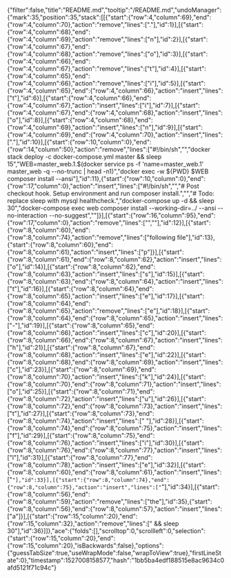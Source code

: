 {"filter":false,"title":"README.md","tooltip":"/README.md","undoManager":{"mark":35,"position":35,"stack":[[{"start":{"row":4,"column":69},"end":{"row":4,"column":70},"action":"remove","lines":["."],"id":1}],[{"start":{"row":4,"column":68},"end":{"row":4,"column":69},"action":"remove","lines":["n"],"id":2}],[{"start":{"row":4,"column":67},"end":{"row":4,"column":68},"action":"remove","lines":["o"],"id":3}],[{"start":{"row":4,"column":66},"end":{"row":4,"column":67},"action":"remove","lines":["t"],"id":4}],[{"start":{"row":4,"column":65},"end":{"row":4,"column":66},"action":"remove","lines":["i"],"id":5}],[{"start":{"row":4,"column":65},"end":{"row":4,"column":66},"action":"insert","lines":["t"],"id":6}],[{"start":{"row":4,"column":66},"end":{"row":4,"column":67},"action":"insert","lines":["i"],"id":7}],[{"start":{"row":4,"column":67},"end":{"row":4,"column":68},"action":"insert","lines":["o"],"id":8}],[{"start":{"row":4,"column":68},"end":{"row":4,"column":69},"action":"insert","lines":["n"],"id":9}],[{"start":{"row":4,"column":69},"end":{"row":4,"column":70},"action":"insert","lines":["."],"id":10}],[{"start":{"row":10,"column":0},"end":{"row":14,"column":50},"action":"remove","lines":["#!/bin/sh","","docker stack deploy -c docker-compose.yml master && sleep 15","WEB=master_web.1.$(docker service ps -f 'name=master_web.1' master_web -q --no-trunc | head -n1)","docker exec -w ${PWD} $WEB composer install --ansi"],"id":11},{"start":{"row":10,"column":0},"end":{"row":17,"column":0},"action":"insert","lines":["#!/bin/sh","","# Post checkout hook. Setup environment and run composer install.","","# Todo: replace sleep with mysql healthcheck.","docker-compose up -d && sleep 30","docker-compose exec web composer install --working-dir=../ --ansi --no-interaction --no-suggest",""]}],[{"start":{"row":16,"column":95},"end":{"row":17,"column":0},"action":"remove","lines":["",""],"id":12}],[{"start":{"row":8,"column":60},"end":{"row":8,"column":74},"action":"remove","lines":["following file"],"id":13},{"start":{"row":8,"column":60},"end":{"row":8,"column":61},"action":"insert","lines":["p"]}],[{"start":{"row":8,"column":61},"end":{"row":8,"column":62},"action":"insert","lines":["o"],"id":14}],[{"start":{"row":8,"column":62},"end":{"row":8,"column":63},"action":"insert","lines":["s"],"id":15}],[{"start":{"row":8,"column":63},"end":{"row":8,"column":64},"action":"insert","lines":["t"],"id":16}],[{"start":{"row":8,"column":64},"end":{"row":8,"column":65},"action":"insert","lines":["e"],"id":17}],[{"start":{"row":8,"column":64},"end":{"row":8,"column":65},"action":"remove","lines":["e"],"id":18}],[{"start":{"row":8,"column":64},"end":{"row":8,"column":65},"action":"insert","lines":["-"],"id":19}],[{"start":{"row":8,"column":65},"end":{"row":8,"column":66},"action":"insert","lines":["c"],"id":20}],[{"start":{"row":8,"column":66},"end":{"row":8,"column":67},"action":"insert","lines":["h"],"id":21}],[{"start":{"row":8,"column":67},"end":{"row":8,"column":68},"action":"insert","lines":["e"],"id":22}],[{"start":{"row":8,"column":68},"end":{"row":8,"column":69},"action":"insert","lines":["c"],"id":23}],[{"start":{"row":8,"column":69},"end":{"row":8,"column":70},"action":"insert","lines":["k"],"id":24}],[{"start":{"row":8,"column":70},"end":{"row":8,"column":71},"action":"insert","lines":["o"],"id":25}],[{"start":{"row":8,"column":71},"end":{"row":8,"column":72},"action":"insert","lines":["u"],"id":26}],[{"start":{"row":8,"column":72},"end":{"row":8,"column":73},"action":"insert","lines":["t"],"id":27}],[{"start":{"row":8,"column":73},"end":{"row":8,"column":74},"action":"insert","lines":[" "],"id":28}],[{"start":{"row":8,"column":74},"end":{"row":8,"column":75},"action":"insert","lines":["f"],"id":29}],[{"start":{"row":8,"column":75},"end":{"row":8,"column":76},"action":"insert","lines":["i"],"id":30}],[{"start":{"row":8,"column":76},"end":{"row":8,"column":77},"action":"insert","lines":["l"],"id":31}],[{"start":{"row":8,"column":77},"end":{"row":8,"column":78},"action":"insert","lines":["e"],"id":32}],[{"start":{"row":8,"column":60},"end":{"row":8,"column":61},"action":"insert","lines":["`"],"id":33}],[{"start":{"row":8,"column":74},"end":{"row":8,"column":75},"action":"insert","lines":["`"],"id":34}],[{"start":{"row":8,"column":56},"end":{"row":8,"column":59},"action":"remove","lines":["the"],"id":35},{"start":{"row":8,"column":56},"end":{"row":8,"column":57},"action":"insert","lines":["a"]}],[{"start":{"row":15,"column":20},"end":{"row":15,"column":32},"action":"remove","lines":[" && sleep 30"],"id":36}]]},"ace":{"folds":[],"scrolltop":0,"scrollleft":0,"selection":{"start":{"row":15,"column":20},"end":{"row":15,"column":20},"isBackwards":false},"options":{"guessTabSize":true,"useWrapMode":false,"wrapToView":true},"firstLineState":0},"timestamp":1527008158577,"hash":"1bb5ba4edf188515e8ac9634c0afd5121f71c94c"}